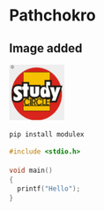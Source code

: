 # Pathchokro

## Image added
<img src="im.jpeg" width="100" height="100">

```bash
pip install modulex
```

```c
#include <stdio.h>

void main()
{
  printf("Hello");
}
```
